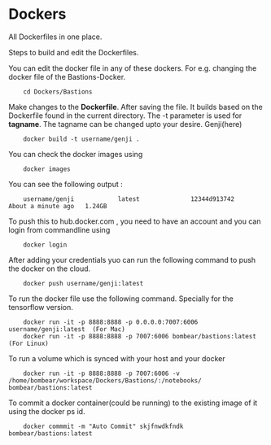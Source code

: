 # Dockers
All Dockerfiles in one place.

Steps to build and edit the Dockerfiles.

You can edit the docker file in any of these dockers. For e.g. changing the docker file of the Bastions-Docker.

		cd Dockers/Bastions

Make changes to the **Dockerfile**. After saving the file. It builds based on the Dockerfile found in the current directory. The -t parameter is used for **tagname**. The tagname can be changed upto your desire. Genji(here)

		docker build -t username/genji .

You can check the docker images using 

		docker images
		
You can see the following output : 

		username/genji            latest              12344d913742        About a minute ago   1.24GB

To push this to hub.docker.com , you need to have an account and you can login from commandline using

		docker login
	
After adding your credentials yuo can run the following command to push the docker on the cloud.

		docker push username/genji:latest

To run the docker file use the following command. Specially for the tensorflow version.

		docker run -it -p 8888:8888 -p 0.0.0.0:7007:6006 username/genji:latest	(For Mac)
		docker run -it -p 8888:8888 -p 7007:6006 bombear/bastions:latest	(For Linux)

To run a volume which is synced with your host and your docker

		docker run -it -p 8888:8888 -p 7007:6006 -v /home/bombear/workspace/Dockers/Bastions/:/notebooks/ bombear/bastions:latest

To commit a docker container(could be running) to the existing image of it using the docker ps id.

		docker commmit -m "Auto Commit" skjfnwdkfndk bombear/bastions:latest
